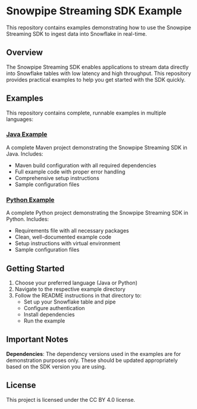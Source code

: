# Snowpipe Streaming SDK Example

This repository contains examples demonstrating how to use the Snowpipe Streaming SDK to ingest data into Snowflake in real-time.

## Overview

The Snowpipe Streaming SDK enables applications to stream data directly into Snowflake tables with low latency and high throughput. This repository provides practical examples to help you get started with the SDK quickly.

## Examples

This repository contains complete, runnable examples in multiple languages:

### [Java Example](./java-example)
A complete Maven project demonstrating the Snowpipe Streaming SDK in Java. Includes:
- Maven build configuration with all required dependencies
- Full example code with proper error handling
- Comprehensive setup instructions
- Sample configuration files

### [Python Example](./python-example)
A complete Python project demonstrating the Snowpipe Streaming SDK in Python. Includes:
- Requirements file with all necessary packages
- Clean, well-documented example code
- Setup instructions with virtual environment
- Sample configuration files

## Getting Started

1. Choose your preferred language (Java or Python)
2. Navigate to the respective example directory
3. Follow the README instructions in that directory to:
   - Set up your Snowflake table and pipe
   - Configure authentication
   - Install dependencies
   - Run the example

## Important Notes

**Dependencies**: The dependency versions used in the examples are for demonstration purposes only. These should be updated appropriately based on the SDK version you are using.

## License

This project is licensed under the CC BY 4.0 license.
